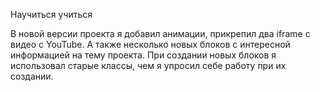 Научиться учиться

В новой версии проекта я добавил анимации, прикрепил два iframe с видео с YouTube. А также несколько новых блоков с интересной информацией на тему проекта. При создании новых блоков я использовал старые классы, чем я упросил себе работу при их создании.  